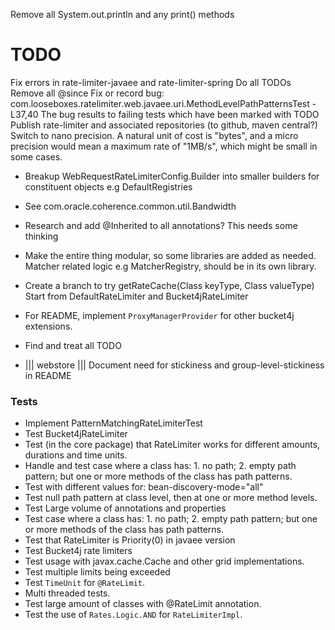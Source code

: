 Remove all System.out.println and any print() methods

# TODO

Fix errors in rate-limiter-javaee and rate-limiter-spring
Do all TODOs
Remove all @since
Fix or record bug: com.looseboxes.ratelimiter.web.javaee.uri.MethodLevelPathPatternsTest - L37,40
   The bug results to failing tests which have been marked with TODO
Publish rate-limiter and associated repositories (to github, maven central?)
Switch to nano precision. A natural unit of cost is "bytes", and a micro precision
  would mean a maximum rate of "1MB/s", which might be small in some cases.

- Breakup WebRequestRateLimiterConfig.Builder into smaller builders for constituent objects e.g DefaultRegistries
- See com.oracle.coherence.common.util.Bandwidth
- Research and add @Inherited to all annotations? This needs some thinking
- Make the entire thing modular, so some libraries are added as needed.
  Matcher related logic e.g MatcherRegistry, should be in its own library.
- Create a branch to try getRateCache(Class keyType, Class valueType)
  Start from DefaultRateLimiter and Bucket4jRateLimiter  
- For README, implement `ProxyManagerProvider` for other bucket4j extensions.
- Find and treat all TODO


- ||| webstore ||| Document need for stickiness and group-level-stickiness in README

### Tests

- Implement PatternMatchingRateLimiterTest
- Test Bucket4jRateLimiter
- Test (in the core package) that RateLimiter works for different amounts, durations and time units.
- Handle and test case where a class has: 1. no path; 2. empty path pattern; but one or more methods of the class has path patterns.
- Test with different values for: bean-discovery-mode="all"
- Test null path pattern at class level, then at one or more method levels.
- Test Large volume of annotations and properties
- Test case where a class has: 1. no path; 2. empty path pattern; but one or more methods of the class has path patterns.
- Test that RateLimiter is Priority(0) in javaee version
- Test Bucket4j rate limiters
- Test usage with javax.cache.Cache and other grid implementations.
- Test multiple limits being exceeded
- Test `TimeUnit` for `@RateLimit`.
- Multi threaded tests.
- Test large amount of classes with @RateLimit annotation.
- Test the use of `Rates.Logic.AND` for `RateLimiterImpl`.

